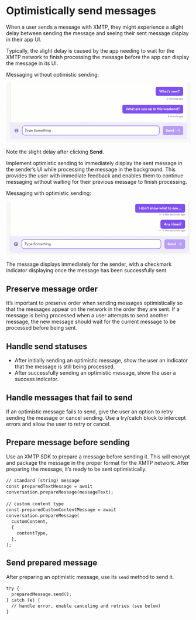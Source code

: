 # Optimistically send messages

When a user sends a message with XMTP, they might experience a slight delay between sending the message and seeing their sent message display in their app UI.

Typically, the slight delay is caused by the app needing to wait for the XMTP network to finish processing the message before the app can display the message in its UI.

Messaging without optimistic sending:

![Messaging without optimistic sending. Note the slight delay after clicking Send.](https://raw.githubusercontent.com/xmtp/docs-xmtp-org/main/docs/pages/img/without-opt-sending.gif)

Note the slight delay after clicking **Send**.

Implement optimistic sending to immediately display the sent message in the sender’s UI while processing the message in the background. This provides the user with immediate feedback and enables them to continue messaging without waiting for their previous message to finish processing.

Messaging with optimistic sending:

![Messaging with optimistic sending. The message displays immediately for the sender, with a checkmark indicator displaying once the message has been successfully sent.](https://raw.githubusercontent.com/xmtp/docs-xmtp-org/main/docs/pages/img/with-opt-sending.gif)

The message displays immediately for the sender, with a checkmark indicator displaying once the message has been successfully sent.

## Preserve message order

It’s important to preserve order when sending messages optimistically so that the messages appear on the network in the order they are sent. If a message is being processed when a user attempts to send another message, the new message should wait for the current message to be processed before being sent.

## Handle send statuses

- After initially sending an optimistic message, show the user an indicator that the message is still being processed.
- After successfully sending an optimistic message, show the user a success indicator.

## Handle messages that fail to send

If an optimistic message fails to send, give the user an option to retry sending the message or cancel sending. Use a try/catch block to intercept errors and allow the user to retry or cancel.

## Prepare message before sending

Use an XMTP SDK to prepare a message before sending it. This will encrypt and package the message in the proper format for the XMTP network. After preparing the message, it’s ready to be sent optimistically.

```tsx [JavaScript]
// standard (string) message
const preparedTextMessage = await conversation.prepareMessage(messageText);

// custom content type
const preparedCustomContentMessage = await conversation.prepareMessage(
  customContent,
  {
    contentType,
  },
);
```

## Send prepared message

After preparing an optimistic message, use its `send` method to send it.

```tsx [JavaScript]
try {
  preparedMessage.send();
} catch (e) {
  // handle error, enable canceling and retries (see below)
}
```
